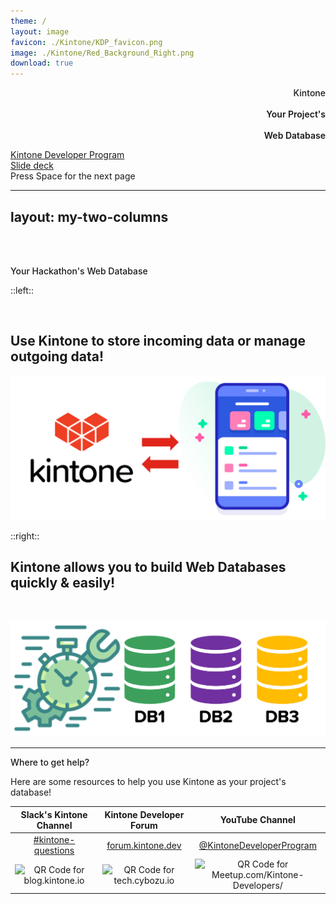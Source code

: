 ```yaml
---
theme: /
layout: image
favicon: ./Kintone/KDP_favicon.png
image: ./Kintone/Red_Background_Right.png
download: true
---
```


<div class="mb-4 absolute top-10 left-100" style="text-align:right;">
    <div class="text-7xl text-white text-opacity-100" style="font-weight:500;" >
      Kintone <light-icon icon="settings"/>
    </div>
    <div><br></div>
    <div class="text-7xl text-white text-opacity-100" style="font-weight:600;" >
      Your Project's
    </div>
    <div><br></div>
    <div class="text-7xl text-white text-opacity-100" style="font-weight:600;" >
      Web Database
    </div>
    <div><p></p></div>

  </div>

<div class="absolute bottom-5 right-12">
  <div class="p-1 rounded cursor-pointer hover:bg-white hover:bg-opacity-10 hover:opacity-90 opacity-60 flex justify-center items-center">
    <a
      href="https://kintone.dev/"
      target="_blank"
      alt="Kintone Developer Program"
      class="!hover:text-white">
      Kintone Developer Program  <light-icon icon="book" size="24px"/>
    </a>
  </div>
  <div class="p-1 rounded cursor-pointer hover:bg-white hover:bg-opacity-10 hover:opacity-90 opacity-60 flex justify-center items-center">
    <a
      href="https://ahandsel.github.io/kintone-for-hackathon/"
      target="_blank"
      alt="GitHub"
      class="!hover:text-white">
      Slide deck  <light-icon icon="brand-github" size="24px"/>
    </a>
  </div>
  <span @click="$slidev.nav.next" class="p-1 rounded cursor-pointer hover:bg-white hover:bg-opacity-10 hover:opacity-90 opacity-60 flex justify-center items-center">
    Press Space for the next page  <light-icon icon="arrow-narrow-right" size="24px"/>
  </span>
</div>

<!--
The last comment block of each slide will be treated as slide notes. It will be visible and editable in Presenter Mode along with the slide. [Read more in the docs](https://sli.dev/guide/syntax.html#notes)
-->

---
layout: my-two-columns
---

<br><br>

<div class="text-4xl text-primary dark:text-primary top-1" style="font-weight:500;" >
  Your Hackathon's Web Database <i class="light-icon-sitemap"></i>
</div>

::left::

<br>

## Use Kintone to **store** incoming data or **manage** outgoing data! <i class="light-icon-tools"></i>

![Kintone exchanging data from a smartphone](public/kintone_for_hackathons/Kintone_DataExchange.png)

::right::

## Kintone allows you to build **Web Databases quickly & easily!** <i class="light-icon-tool"></i>

<br>

![Kintone exchanging data from a smartphone](public/kintone_for_hackathons/Fast_Database.png)

---

<div class="text-3xl text-primary dark:text-primary top-1" style="font-weight:500;" >
  Where to get help? <i class="light-icon-bolt"></i>
</div>

Here are some resources to help you use Kintone as your project's database!

<table style="table-layout:fixed; text-align: center;">
  <thead>
    <tr>
      <th style="text-align: center;">Slack's Kintone Channel</th>
      <th style="text-align: center;">Kintone Developer Forum</th>
      <th style="text-align: center;">YouTube Channel</th>
    </tr>
  </thead>
  <tbody>
    <tr>
      <td width="25%"><a href="https://app.slack.com/client/T03TG34FY4Q/C043601TL6L">#kintone-questions</a></td>
      <td width="25%"><a href="https://forum.kintone.dev/">forum.kintone.dev</a></td>
      <td width="25%"><a href="https://www.youtube.com/c/KintoneDeveloperProgram">@KintoneDeveloperProgram</a></td>
    </tr>
    <tr>
      <td><img src="/kintone_for_hackathons/NASA_Hack_2022_Slack.png" alt="QR Code for blog.kintone.io"></td>
      <td><img src="/Kintone/QRCode_Forum.png" alt="QR Code for tech.cybozu.io"></td>
      <td><img src="/Kintone/QRCode_YouTube.png" alt="QR Code for Meetup.com/Kintone-Developers/"></td>
    </tr>
  </tbody>
</table>
